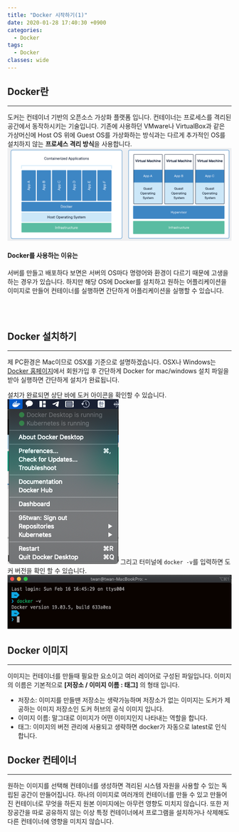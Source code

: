 ```yaml
---
title: "Docker 시작하기(1)"
date: 2020-01-28 17:40:30 +0900
categories:
  - Docker
tags:
  - Docker
classes: wide
---
```


## Docker란
- - -
도커는 컨테이너 기반의 오픈소스 가상화 플랫폼 입니다.
컨테이너는 프로세스를 격리된 공간에서 동작하시키는 기술입니다.
기존에 사용하던 VMware나 VirtualBox과 같은 가상머신에 Host OS 위에 Guest OS를 가상화하는 방식과는 다르게 추가적인 OS를 설치하지 않는 **프로세스 격리 방식**을 사용합니다.
![](/assets/images/docker_start/01-01.png)

#### Docker를 사용하는 이유는
서버를 만들고 배포하다 보면은 서버의 OS마다 명령어와 환경이 다르기 때문에 고생을 하는 경우가 있습니다.
하지만 해당 OS에 Docker를 설치하고 원하는 어플리케이션을 이미지로 만들어 컨테이너를 실행하면 간단하게 어플리케이션을 실행할 수 있습니다.

<br/>
<br/>

## Docker 설치하기
- - -
제 PC환경은 Mac이므로 OSX를 기준으로 설명하겠습니다.
OSX나 Windows는 [Docker 홈페이지](https://www.docker.com/)에서 회원가입 후 간단하게 Docker for mac/windows 설치 파일을 받아 실행하면 간단하게 설치가 완료됩니다.

설치가 완료되면 상단 바에 도커 아이콘을 확인할 수 있습니다.
![](/assets/images/docker_start/01-02.png)
그리고 터미널에 `docker -v`를 입력하면 도커 버전을 확인 할 수 있습니다.
![](/assets/images/docker_start/01-03.png)

## Docker 이미지
- - -
이미지는 컨테이너를 만들때 필요한 요소이고 여러 레이어로 구성된 파일입니다.
이미지의 이름은 기본적으로 **[저장소 / 이미지 이름 : 태그]** 의 형태 입니다.
- 저장소: 이미지를 만들땐 저장소는 생략가능하며 저장소가 없는 이미지는 도커가 제공하는 이미지 저장소인 도커 허브의 공식 이미지 입니다.
- 이미지 이름: 말그대로 이미지가 어떤 이미지인지 나타내는 역할을 합니다.
- 태그: 이미지의 버전 관리에 사용되고 생략하면 docker가 자동으로 latest로 인식합니다. 


## Docker 컨테이너
- - -
원하는 이미지를 선택해 컨테이너를 생성하면 격리된 시스템 자원을 사용할 수 있는 독립된 공간이 만들어집니다.
하나의 이미지로 여러개의 컨테이너를 만들 수 있고 만들어진 컨테이너로 무엇을 하든지 원본 이미지에는 아무런 영향도 미치지 않습니다.
또한 저장공간을 따로 공유하지 않는 이상 특정 컨테이너에서 프로그램을 설치하거나 삭제해도 다른 컨테이너에 영향을 미치지 않습니다.
